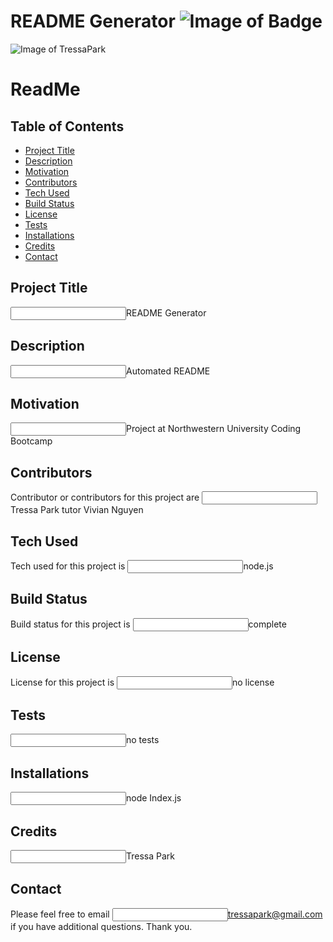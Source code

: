 
# README Generator ![Image of Badge](https://img.shields.io/badge/ReadMeGenrator-v1.0-green) 

![Image of TressaPark](https://avatars3.githubusercontent.com/u/60233280?v=4)


# ReadMe
## Table of Contents
* [Project Title](#markdown-header-project-title)
* [Description](#markdown-header-description)
* [Motivation](#markdown-header-motivation)
* [Contributors](#markdown-header-contributors)
* [Tech Used](#markdown-header-tech-used)
* [Build Status](#markdown-header-build-status)
* [License](#markdown-header-license)
* [Tests](#markdown-header-tests)
* [Installations](#markdown-header-installations)
* [Credits](#markdown-header-credits)
* [Contact](#markdown-header-contact)

## Project Title
<input type="text" name="title" value="">README Generator
## Description
<input type="text" name= "description" value="">Automated README
## Motivation
<input type="text" name= "motivation" value="">Project at Northwestern University Coding Bootcamp
## Contributors
Contributor or contributors for this project are <input type="text" name="contributors" value="">Tressa Park tutor Vivian Nguyen
## Tech Used
Tech used for this project is <input type="text" name="tech" value="">node.js
## Build Status
Build status for this project is <input type="text" name="build" value="">complete
## License
License for this project is <input type="text" name="license" value ="">no license
## Tests
<input type="text" name="tests" value="">no tests
## Installations
<input type="text" name="installations" value="">node Index.js
## Credits
<input type="text" name="credits" value="">Tressa Park
## Contact
Please feel free to email <input type="text" name="email" value="">tressapark@gmail.com if you have additional questions. Thank you.
